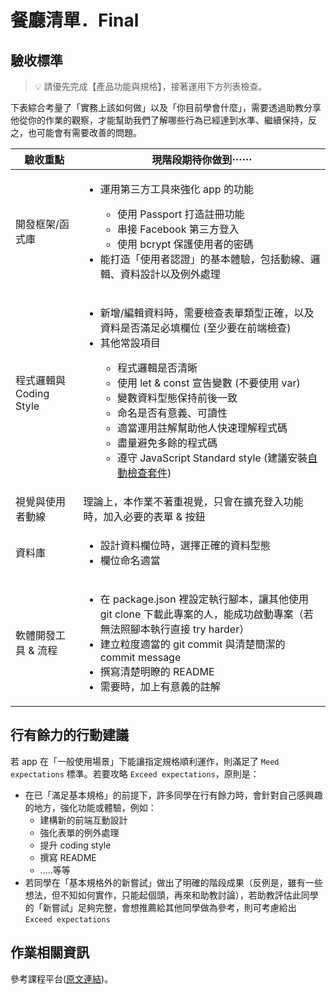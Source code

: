 # 餐廳清單．Final

## 驗收標準

> 💡  請優先完成【產品功能與規格】，接著運用下方列表檢查。

下表綜合考量了「實務上該如何做」以及「你目前學會什麼」，需要透過助教分享他從你的作業的觀察，才能幫助我們了解哪些行為已經達到水準、繼續保持，反之，也可能會有需要改善的問題。

<table>
  <thead>
    <tr>
      <th>驗收重點</td>
      <th>現階段期待你做到⋯⋯</td>
    </tr>
  </thead>
  <tbody>
    <tr>
      <td>開發框架/函式庫</td>
      <td>
        <ul>
          <li>運用第三方工具來強化 app 的功能</li>
          <ul>
            <li>使用 Passport 打造註冊功能</li>
            <li>串接 Facebook 第三方登入</li>
            <li>使用 bcrypt 保護使用者的密碼</li>
          </ul>
          <li>能打造「使用者認證」的基本體驗，包括動線、邏輯、資料設計以及例外處理</li>
        </ul>
      </td>
    </tr>
    <tr>
      <td>程式邏輯與 Coding Style</td>
      <td>
        <ul>
          <li>新增/編輯資料時，需要檢查表單類型正確，以及資料是否滿足必填欄位 (至少要在前端檢查)</li>  
          <li>其他常設項目</li>
          <ul>
            <li>程式邏輯是否清晰</li>
            <li>使用 let & const 宣告變數 (不要使用 var)</li>
            <li>變數資料型態保持前後一致</li>
            <li>命名是否有意義、可讀性</li>
            <li>適當運用註解幫助他人快速理解程式碼</li>
            <li>盡量避免多餘的程式碼</li>
            <li>遵守 JavaScript Standard style (建議安裝<a href="https://standardjs.com/index.html#install" target="_blank">自動檢查套件</a>)</li>
          </ul>
        </ul>
      </td>
    </tr>
      <tr>
      <td>視覺與使用者動線</td>
      <td>理論上，本作業不著重視覺，只會在擴充登入功能時，加入必要的表單 & 按鈕
      </td>
    </tr>
    <tr>
      <td>資料庫</td>
      <td>
        <ul>
          <li>設計資料欄位時，選擇正確的資料型態</li>
          <li>欄位命名適當</li>
        </ul>
      </td>
    </tr>
      <tr>
      <td>軟體開發工具 & 流程</td>
      <td>
        <ul>
          <li>在 package.json 裡設定執行腳本，讓其他使用 git clone 下載此專案的人，能成功啟動專案（若無法照腳本執行直接 try harder）</li>
          <li>建立粒度適當的 git commit 與清楚簡潔的 commit message</li>
          <li>撰寫清楚明瞭的 README</li>
          <li>需要時，加上有意義的註解</li>
        </ul>
      </td>
    </tr>
  </tbody>
</table>

## 行有餘力的行動建議

若 app 在「一般使用場景」下能讓指定規格順利運作，則滿足了 `Meed expectations` 標準。若要攻略 `Exceed expectations`，原則是：

- 在已「滿足基本規格」的前提下，許多同學在行有餘力時，會針對自己感興趣的地方，強化功能或體驗，例如：
  - 建構新的前端互動設計
  - 強化表單的例外處理
  - 提升 coding style
  - 撰寫 README
  - .....等等
- 若同學在「基本規格外的新嘗試」做出了明確的階段成果（反例是，雖有一些想法，但不知如何實作，只能起個頭，再來和助教討論），若助教評估此同學的「新嘗試」足夠完整，會想推薦給其他同學做為參考，則可考慮給出 `Exceed expectations`

## 作業相關資訊

參考課程平台([原文連結](https://lighthouse.alphacamp.co/courses/118/assignments/3547))。
